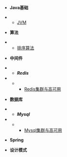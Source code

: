 * **Java基础**
* * [JVM](blog/java基础/jvm/jvm.md)

* **算法**
* * [排序算法](blog/算法/sort.md)

* **中间件**
* * ***Redis***
* * * [Redis集群与高可用](blog/中间件/redis/redis_1.md)

* **数据库**
* * ***Mysql***
* * * [Mysql集群与高可用](blog/数据库/mysql/mysql_1.md)

* **Spring**
 &nbsp;
* **设计模式**